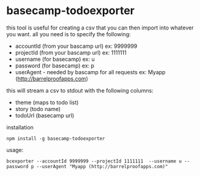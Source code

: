 # basecamp-todoexporter

this tool is useful for creating a csv that you can then import into whatever you want.  all you need is to specify the following:

* accountId (from your bascamp url) ex: 9999999
* projectId (from your bascamp url) ex: 1111111
* username (for basecamp) ex: u
* password (for basecamp) ex: p
* userAgent - needed by bascamp for all requests ex: Myapp (http://barrelproofapps.com)

this will stream a csv to stdout with the following columns:

* theme (maps to todo list)
* story (todo name)
* todoUrl (basecamp url)

installation

    npm install -g basecamp-todoexporter

usage:

    bcexporter --accountId 9999999 --projectId 1111111  --username u --password p --userAgent "Myapp (http://barrelproofapps.com)"


